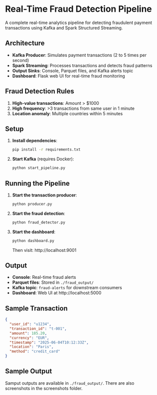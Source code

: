 # Real-Time Fraud Detection Pipeline

A complete real-time analytics pipeline for detecting fraudulent payment transactions using Kafka and Spark Structured Streaming.

## Architecture

- **Kafka Producer**: Simulates payment transactions (2 to 5 times per second)
- **Spark Streaming**: Processes transactions and detects fraud patterns
- **Output Sinks**: Console, Parquet files, and Kafka alerts topic
- **Dashboard**: Flask web UI for real-time fraud monitoring

## Fraud Detection Rules

1. **High-value transactions**: Amount > $1000
2. **High frequency**: >3 transactions from same user in 1 minute
3. **Location anomaly**: Multiple countries within 5 minutes

## Setup

1. **Install dependencies**:
   ```bash
   pip install -r requirements.txt
   ```

2. **Start Kafka** (requires Docker):
   ```bash
   python start_pipeline.py
   ```

## Running the Pipeline

1. **Start the transaction producer**:
   ```bash
   python producer.py
   ```

2. **Start the fraud detection**:
   ```bash
   python fraud_detector.py
   ```

3. **Start the dashboard**:
   ```bash
   python dashboard.py
   ```
   Then visit: http://localhost:9001

## Output

- **Console**: Real-time fraud alerts
- **Parquet files**: Stored in `./fraud_output/`
- **Kafka topic**: `fraud-alerts` for downstream consumers
- **Dashboard**: Web UI at http://localhost:5000

## Sample Transaction

```json
{
  "user_id": "u1234",
  "transaction_id": "t-001",
  "amount": 185.20,
  "currency": "EUR",
  "timestamp": "2025-06-04T10:12:33Z",
  "location": "Paris",
  "method": "credit_card"
}
```

## Sample Output

Samput outputs are available in `./fraud_output/`.
There are also screenshots in the screenshots folder.
